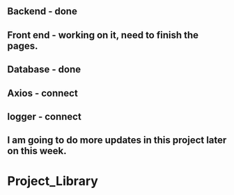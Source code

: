 ## Backend - done
## Front end - working on it, need to finish the pages.
## Database - done
## Axios - connect
## logger - connect


## I am going to do more updates in this project later on this week.
# Project_Library

